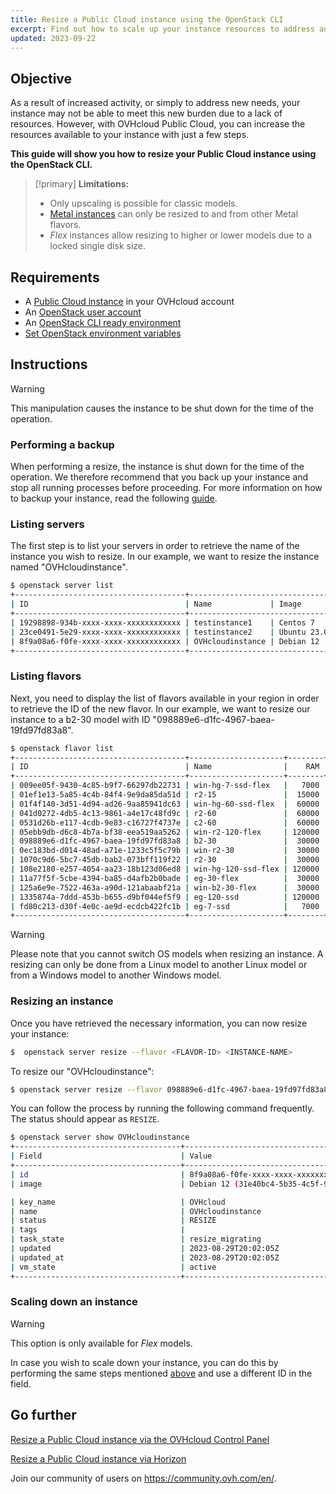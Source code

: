 ```yaml
---
title: Resize a Public Cloud instance using the OpenStack CLI
excerpt: Find out how to scale up your instance resources to address an increased activity
updated: 2023-09-22
---
```


## Objective

As a result of increased activity, or simply to address new needs, your instance may not be able to meet this new burden due to a lack of resources. However, with OVHcloud Public Cloud, you can increase the resources available to your instance with just a few steps.

**This guide will show you how to resize your Public Cloud instance using the OpenStack CLI.**

> [!primary]
> **Limitations:**
>
> - Only upscaling is possible for classic models.
> - [Metal instances](https://www.ovhcloud.com/en-gb/public-cloud/metal-instances/) can only be resized to and from other Metal flavors.
> - *Flex* instances allow resizing to higher or lower models due to a locked single disk size.
>

## Requirements

- A [Public Cloud instance](https://www.ovhcloud.com/en-gb/public-cloud/) in your OVHcloud account
- An [OpenStack user account](create_and_delete_a_user1.)
- An [OpenStack CLI ready environment](prepare_the_environment_for_using_the_openstack_api1.)
- [Set OpenStack environment variables](loading_openstack_environment_variables1.)


## Instructions

> [!warning]
>
> This manipulation causes the instance to be shut down for the time of the operation.
>

### Performing a backup

When performing a resize, the instance is shut down for the time of the operation. We therefore recommend that you back up your instance and stop all running processes before proceeding. For more information on how to backup your instance, read the following [guide](save_an_instance1.).

### Listing servers

The first step is to list your servers in order to retrieve the name of the instance you wish to resize. In our example, we want to resize the instance named "OVHcloudinstance".

```bash
$ openstack server list
+--------------------------------------+----------------------------------------------------------------+--------+---------------------------------------------+
| ID                                   | Name             | Image      | Flavor |        | Status | Networks                                    | 
+--------------------------------------+----------------------------------------------------------------+--------+---------------------------------------------+
| 19298898-934b-xxxx-xxxx-xxxxxxxxxxxx | testinstance1    | Centos 7     | d2-2 |        | ACTIVE | Ext-Net=111.112.113.9, 2607:5300:xxx:xxxx::ae9                                                       
| 23ce0491-5e29-xxxx-xxxx-xxxxxxxxxxxx | testinstance2    | Ubuntu 23.04 | d2-2 |        | ACTIVE | Ext-Net=111.112.113.61, 2607:5300:xxx:xxxx::c0a                                                          
| 8f9a08a6-f0fe-xxxx-xxxx-xxxxxxxxxxxx | OVHcloudinstance | Debian 12    | b2-7 |        | ACTIVE | Ext-Net=111.112.113.200, 2607:5300:xxx:xxxx::9a3                                  
+--------------------------------------+----------------------------------------------------------------+--------+----------------------------------------------+
```

### Listing flavors <a name="flavorlist"></a>

Next, you need to display the list of flavors available in your region in order to retrieve the ID of the new flavor. In our example, we want to resize our instance to a b2-30 model with ID "098889e6-d1fc-4967-baea-19fd97fd83a8".

```bash
$ openstack flavor list
+--------------------------------------+---------------------+--------+------+-----------+-------+-----------+
| ID                                   | Name                |    RAM | Disk | Ephemeral | VCPUs | Is Public |
+--------------------------------------+---------------------+--------+------+-----------+-------+-----------+
| 009ee05f-9430-4c85-b9f7-66297db22731 | win-hg-7-ssd-flex   |   7000 |   50 |         0 |     2 | True      |
| 01ef1e13-5a85-4c4b-84f4-9e9da85da51d | r2-15               |  15000 |   50 |         0 |     2 | True      |
| 01f4f140-3d51-4d94-ad26-9aa85941dc63 | win-hg-60-ssd-flex  |  60000 |   50 |         0 |    16 | True      |
| 041d0272-4db5-4c13-9861-a4e17c48fd9c | r2-60               |  60000 |  100 |         0 |     4 | True      |
| 0531d26b-e117-4cdb-9e83-c16727f4737e | c2-60               |  60000 |  400 |         0 |    16 | True      |
| 05ebb9db-d6c8-4b7a-bf38-eea519aa5262 | win-r2-120-flex     | 120000 |   50 |         0 |     8 | True      |
| 098889e6-d1fc-4967-baea-19fd97fd83a8 | b2-30               |  30000 |  200 |         0 |     8 | True      |
| 0ec183bd-d014-48ad-a71e-1233c5f5c79b | win-r2-30           |  30000 |   50 |         0 |     2 | True      |
| 1070c9d6-5bc7-45db-bab2-073bff119f22 | r2-30               |  30000 |   50 |         0 |     2 | True      |
| 108e2180-e257-4054-aa23-18b123d06ed8 | win-hg-120-ssd-flex | 120000 |   50 |         0 |    32 | True      |
| 11a77f5f-5cbe-4394-ba85-d4afb2b0bade | eg-30-flex          |  30000 |   50 |         0 |     8 | True      |
| 125a6e9e-7522-463a-a90d-121abaabf21a | win-b2-30-flex      |  30000 |   50 |         0 |     8 | True      |
| 1335874a-7ddd-453b-b655-d9bf044ef5f9 | eg-120-ssd          | 120000 |  800 |         0 |    32 | True      |
| fd80c213-d30f-4e0c-ae9d-ecdcb422fc1b | eg-7-ssd            |   7000 |  100 |         0 |     2 | True      |
+--------------------------------------+---------------------+--------+------+-----------+-------+-----------+
```

> [!warning]
> Please note that you cannot switch OS models when resizing an instance. A resizing can only be done from a Linux model to another Linux model or from a Windows model to another Windows model.
>

### Resizing an instance

Once you have retrieved the necessary information, you can now resize your instance:

```bash
$  openstack server resize --flavor <FLAVOR-ID> <INSTANCE-NAME>
```

To resize our "OVHcloudinstance":

```bash
$ openstack server resize --flavor 098889e6-d1fc-4967-baea-19fd97fd83a8 OVHcloudinstance
```

You can follow the process by running the following command frequently. The status should appear as `RESIZE`.

```bash
$ openstack server show OVHcloudinstance
+-------------------------------------+----------------------------------------------------------------------------------------------------------------------------------------------------------------------------------------------------+
| Field                               | Value                                                                                                                                                                                              |
+-------------------------------------+----------------------------------------------------------------------------------------------------------------------------------------------------------------------------------------------------+
| id                                  | 8f9a08a6-f0fe-xxxx-xxxx-xxxxxxxxxxxx                                                                                                                                                              |
| image                               | Debian 12 (31e40bc4-5b35-4c5f-96ff-37df3660dec0)                                                                                                                                                   |

| key_name                            | OVHcloud                                                                                                                                                                                               |
| name                                | OVHcloudinstance                                                                                                                                                                                     |
| status                              | RESIZE                                                                                                                                                                                             |
| tags                                |                                                                                                                                                                                                    |
| task_state                          | resize_migrating                                                                                                                                                                                   |
| updated                             | 2023-08-29T20:02:05Z                                                                                                                                                                               |
| updated_at                          | 2023-08-29T20:02:05Z                                                                                                                                                                               |
| vm_state                            | active           
+-------------------------------------+----------------------------------------------------------------------------------------------------------------------------------------------------------------------------------------------------+
```

### Scaling down an instance

> [!warning]
> This option is only available for *Flex* models.
>

In case you wish to scale down your instance, you can do this by performing the same steps mentioned [above](#flavorlist.) and use a different ID in the <FLAVOR-ID> field.

## Go further

[Resize a Public Cloud instance via the OVHcloud Control Panel](resize_instance_manager1.)

[Resize a Public Cloud instance via Horizon](resize_of_an_instance1.)

Join our community of users on <https://community.ovh.com/en/>.
